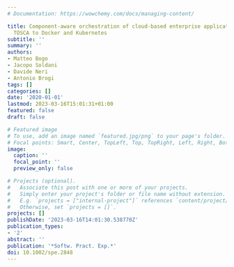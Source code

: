 ```yaml
---
# Documentation: https://wowchemy.com/docs/managing-content/

title: Component-aware orchestration of cloud-based enterprise applications, from
  TOSCA to Docker and Kubernetes
subtitle: ''
summary: ''
authors:
- Matteo Bogo
- Jacopo Soldani
- Davide Neri
- Antonio Brogi
tags: []
categories: []
date: '2020-01-01'
lastmod: 2023-03-16T15:01:31+01:00
featured: false
draft: false

# Featured image
# To use, add an image named `featured.jpg/png` to your page's folder.
# Focal points: Smart, Center, TopLeft, Top, TopRight, Left, Right, BottomLeft, Bottom, BottomRight.
image:
  caption: ''
  focal_point: ''
  preview_only: false

# Projects (optional).
#   Associate this post with one or more of your projects.
#   Simply enter your project's folder or file name without extension.
#   E.g. `projects = ["internal-project"]` references `content/project/deep-learning/index.md`.
#   Otherwise, set `projects = []`.
projects: []
publishDate: '2023-03-16T14:01:30.538770Z'
publication_types:
- '2'
abstract: ''
publication: '*Softw. Pract. Exp.*'
doi: 10.1002/spe.2848
---
```

